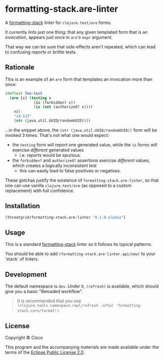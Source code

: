 # formatting-stack.are-linter

A [formatting-stack](https://github.com/nedap/formatting-stack) linter for `clojure.test/are` forms.    

It currently lints just one thing: that any given templated form that is an _invocation_, appears just once in `are`'s `expr` argument.

That way we can be sure that side-effects aren't repeated, which can lead to confusing reports or brittle tests.

## Rationale

This is an example of an `are` form that templates an invocation more than once:

```clj
(deftest foo-test
  (are [x] (testing x
             (is (forbidden? x))
             (is (not (authorized? x))))
    nil
    "id-123"
    (str (java.util.UUID/randomUUID))))
```

...in the snippet above, the `(str (java.util.UUID/randomUUID))` form will be invoked 3 times. That's not what one would expect:

* the `testing` form will report one generated value, while the `is` forms will exercise _different_ generated values
  * i.e. reports would be spurious.
* the `forbidden?` and `authorized?` assertions exercise _different_ values, which creates a logically inconsistent test
  * this can easily lead to false positives or negatives.  

These gotchas justify the existence of `formatting-stack.are-linter`, so that one can use vanilla `clojure.test/are` (as opposed to a custom replacement) with full confidence.

## Installation

```clojure
[threatgrid/formatting-stack.are-linter "0.1.0-alpha1"]
```

## Usage

This is a standard [formatting-stack](https://github.com/nedap/formatting-stack) linter so it follows its typical patterns.

You should be able to add `(formatting-stack.are-linter.api/new)` to your 'stack' of linters.

## Development

The default namespace is `dev`. Under it, `(refresh)` is available, which should give you a basic "Reloaded workflow".

> It is recommended that you use `(clojure.tools.namespace.repl/refresh :after 'formatting-stack.core/format!)`.

## License

Copyright © Cisco

This program and the accompanying materials are made available under the terms of the [Eclipse Public License 2.0](https://www.eclipse.org/legal/epl-2.0).
